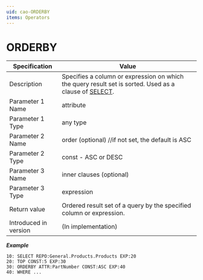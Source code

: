 ```yaml
---
uid: cao-ORDERBY
items: Operators
---
```


# ORDERBY 

| Specification         | Value                                                        |
| --------------------- | ------------------------------------------------------------ |
| Description           | Specifies a column or expression on which the query result set is sorted. Used as a clause of [SELECT](https://docs.erp.net/tech/advanced/calculated-attributes/operators/select.html).           |
| Parameter 1 Name      | attribute                                                         |
| Parameter 1 Type      | any type                                 |
| Parameter 2 Name      | order (optional) //if not set, the default is ASC                                                            |
| Parameter 2 Type      | const - ASC or DESC                                                            |
| Parameter 3 Name      | inner clauses (optional)                                                            |
| Parameter 3 Type      | expression                                                           |
| Return value          | Ordered result set of a query by the specified column or expression.                                                          |
| Introduced in version | (In implementation) |

***Example***

```
10: SELECT REPO:General.Products.Products EXP:20
20: TOP CONST:5 EXP:30
30: ORDERBY ATTR:PartNumber CONST:ASC EXP:40
40: WHERE ...
```
